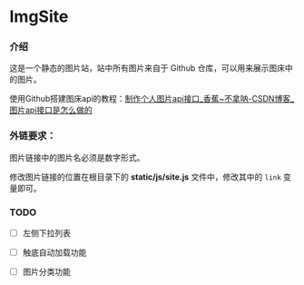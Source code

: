 # ImgSite

### 介绍

这是一个静态的图片站，站中所有图片来自于 Github 仓库，可以用来展示图床中的图片。

使用Github搭建图床api的教程：[制作个人图片api接口_香蕉~不拿呐-CSDN博客_图片api接口是怎么做的](https://blog.csdn.net/m0_46400970/article/details/113955876)

### 外链要求：

图片链接中的图片名必须是数字形式。

修改图片链接的位置在根目录下的 **static/js/site.js** 文件中，修改其中的 `link` 变量即可。

### TODO

- [ ] 左侧下拉列表

* [ ] 触底自动加载功能

+ [ ] 图片分类功能

